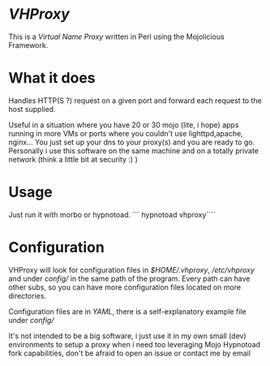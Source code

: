<i>VHProxy</i>
=======

This is a <i>Virtual Name Proxy </i>written in Perl using the Mojolicious Framework.

What it does
=======
Handles HTTP(S ?) request on a given port and forward each request to the host supplied.

Useful in a situation where you have 20 or 30 mojo (lite, i hope) apps running in more VMs or ports where you couldn't use lighttpd,apache, nginx...
You just set up your dns to your proxy(s) and you are ready to go.
Personally i use this software on the same machine and on a totally private network (think a little bit at security :) )


Usage
=======

Just run it with morbo or hypnotoad.
    ``` hypnotoad vhproxy````
    
Configuration
=======

VHProxy will look for configuration files in <i>$HOME/.vhproxy</i>, <i>/etc/vhproxy</i> and under <i>config/</i> in the same path of the program.
Every path can have other subs, so you can have more configuration files located on more directories.

Configuration files are in <i>YAML</i>, there is a self-explanatory example file under <i>config/</i>


  

It's not intended to be a big software, i just use it in my own small (dev) environments to setup a proxy when i need too leveraging Mojo Hypnotoad fork capabilities, don't be afraid to open an issue or contact me by email
